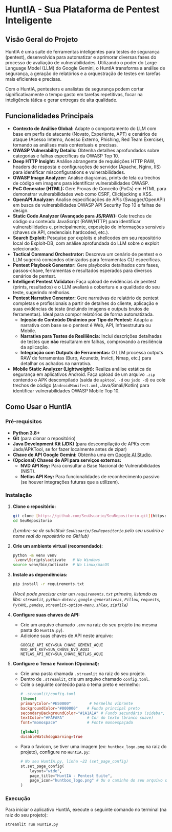 # HuntIA - Sua Plataforma de Pentest Inteligente

## Visão Geral do Projeto

HuntIA é uma suíte de ferramentas inteligentes para testes de segurança (pentest), desenvolvida para automatizar e aprimorar diversas fases do processo de avaliação de vulnerabilidades. Utilizando o poder do Large Language Model (LLM) do Google Gemini, o HuntIA transforma a análise de segurança, a geração de relatórios e a orquestração de testes em tarefas mais eficientes e precisas.

Com o HuntIA, pentesters e analistas de segurança podem cortar significativamente o tempo gasto em tarefas repetitivas, focar na inteligência tática e gerar entregas de alta qualidade.

## Funcionalidades Principais

* **Contexto de Análise Global:** Adapte o comportamento do LLM com base em perfis de atacante (Novato, Experiente, APT) e cenários de ataque (Acesso Interno, Acesso Externo, Phishing, Red Team Exercise), tornando as análises mais contextuais e precisas.
* **OWASP Vulnerability Details:** Obtenha detalhes aprofundados sobre categorias e falhas específicas da OWASP Top 10.
* **Deep HTTP Insight:** Análise abrangente de requisições HTTP RAW, headers de resposta e configurações de servidor (Apache, Nginx, IIS) para identificar misconfigurations e vulnerabilidades.
* **OWASP Image Analyzer:** Analise diagramas, prints de tela ou trechos de código em imagens para identificar vulnerabilidades OWASP.
* **PoC Generator (HTML):** Gere Provas de Conceito (PoCs) em HTML para demonstrar vulnerabilidades web como CSRF, Clickjacking e XSS.
* **OpenAPI Analyzer:** Analise especificações de APIs (Swagger/OpenAPI) em busca de vulnerabilidades OWASP API Security Top 10 e falhas de design.
* **Static Code Analyzer (Avançado para JS/RAW):** Cole trechos de código ou conteúdo JavaScript (RAW/HTTP) para identificar vulnerabilidades e, principalmente, exposição de informações sensíveis (chaves de API, credenciais hardcoded, etc.).
* **Search Exploit:** Pesquise por exploits e shellcodes em seu repositório local do Exploit-DB, com análise aprofundada do LLM sobre o exploit selecionado.
* **Tactical Command Orchestrator:** Descreva um cenário de pentest e o LLM sugerirá comandos otimizados para ferramentas CLI específicas.
* **Pentest Playbook Generator:** Gere playbooks detalhados com fases, passos-chave, ferramentas e resultados esperados para diversos cenários de pentest.
* **Intelligent Pentest Validator:** Faça upload de evidências de pentest (prints, resultados) e o LLM avaliará a cobertura e a qualidade do seu teste, sugerindo melhorias.
* **Pentest Narrative Generator:** Gere narrativas de relatório de pentest completas e profissionais a partir de detalhes do cliente, aplicação e suas evidências de teste (incluindo imagens e outputs brutos de ferramentas). Ideal para compor relatórios de forma automatizada.
    * **Injeção de Conteúdo Dinâmico por Tipo de Pentest:** Adapta a narrativa com base se o pentest é Web, API, Infraestrutura ou Mobile.
    * **Narrativa para Testes de Resiliência:** Inclui descrições detalhadas de testes que **não** resultaram em falhas, comprovando a resiliência da aplicação.
    * **Integração com Outputs de Ferramentas:** O LLM processa outputs RAW de ferramentas (Burp, Acunetix, Invicti, Nmap, etc.) para detalhar os achados na narrativa.
* **Mobile Static Analyzer (Lightweight):** Realiza análise estática de segurança em aplicativos Android. Faça upload de um arquivo `.zip` contendo o APK descompilado (saída de `apktool -d` ou `jadx -d`) ou cole trechos de código (`AndroidManifest.xml`, Java/Smali/Kotlin) para identificar vulnerabilidades OWASP Mobile Top 10.

## Como Usar o HuntIA

### Pré-requisitos

* **Python 3.8+**
* **Git** (para clonar o repositório)
* **Java Development Kit (JDK)** (para descompilação de APKs com Jadx/APKTool, se for fazer localmente antes de zipar)
* **Chave de API Google Gemini:** Obtenha uma em [Google AI Studio](https://aistudio.google.com/app/apikey).
* **(Opcional) Chaves de API para serviços externos:**
    * **NVD API Key:** Para consultar a Base Nacional de Vulnerabilidades (NIST).
    * **Netlas API Key:** Para funcionalidades de reconhecimento passivo (se houver integrações futuras que a utilizem).

### Instalação

1.  **Clone o repositório:**
    ```bash
    git clone [https://github.com/SeuUsuario/SeuRepositorio.git](https://github.com/SeuUsuario/SeuRepositorio.git)
    cd SeuRepositorio
    ```
    *(Lembre-se de substituir `SeuUsuario/SeuRepositorio` pelo seu usuário e nome real do repositório no GitHub)*

2.  **Crie um ambiente virtual (recomendado):**
    ```bash
    python -m venv venv
    .\venv\Scripts\activate   # No Windows
    source venv/bin/activate  # No Linux/macOS
    ```

3.  **Instale as dependências:**
    ```bash
    pip install -r requirements.txt
    ```
    *(Você pode precisar criar um `requirements.txt` primeiro, listando as libs: `streamlit`, `python-dotenv`, `google-generativeai`, `Pillow`, `requests`, `PyYAML`, `pandas`, `streamlit-option-menu`, `shlex`, `zipfile`)*

4.  **Configure suas chaves de API:**
    * Crie um arquivo chamado `.env` na raiz do seu projeto (na mesma pasta do `HuntIA.py`).
    * Adicione suas chaves de API neste arquivo:
        ```
        GOOGLE_API_KEY=SUA_CHAVE_GEMINI_AQUI
        NVD_API_KEY=SUA_CHAVE_NVD_AQUI
        NETLAS_API_KEY=SUA_CHAVE_NETLAS_AQUI
        ```

5.  **Configure o Tema e Favicon (Opcional):**
    * Crie uma pasta chamada `.streamlit` na raiz do seu projeto.
    * Dentro de `.streamlit`, crie um arquivo chamado `config.toml`.
    * Cole o seguinte conteúdo para o tema preto e vermelho:
        ```toml
        # .streamlit/config.toml
        [theme]
        primaryColor="#E50000"        # Vermelho vibrante
        backgroundColor="#000000"    # Fundo principal preto
        secondaryBackgroundColor="#1A1A1A" # Fundo secundário (sidebar, blocos)
        textColor="#FAFAFA"          # Cor do texto (branco suave)
        font="monospace"             # Fonte monoespaçada

        [global]
        disableWatchdogWarning=true
        ```
    * Para o favicon, se tiver uma imagem (ex: `huntbox_logo.png` na raiz do projeto), configure no `HuntIA.py`:
        ```python
        # No seu HuntIA.py, linha ~22 (set_page_config)
        st.set_page_config(
            layout="wide",
            page_title="HuntIA - Pentest Suite",
            page_icon="huntbox_logo.png" # Ou o caminho do seu arquivo de ícone
        )
        ```

### Execução

Para iniciar o aplicativo HuntIA, execute o seguinte comando no terminal (na raiz do seu projeto):

```bash
streamlit run HuntIA.py

